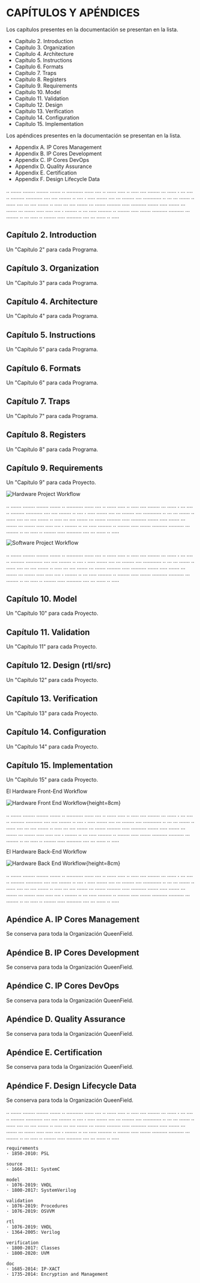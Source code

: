 # CAPÍTULOS Y APÉNDICES

Los capítulos presentes en la documentación se presentan en la lista.

* Capítulo 2. Introduction
* Capítulo 3. Organization
* Capítulo 4. Architecture
* Capítulo 5. Instructions
* Capítulo 6. Formats
* Capítulo 7. Traps
* Capítulo 8. Registers
* Capítulo 9. Requirements
* Capítulo 10. Model
* Capítulo 11. Validation
* Capítulo 12. Design
* Capítulo 13. Verification
* Capítulo 14. Configuration
* Capítulo 15. Implementation

Los apéndices presentes en la documentación se presentan en la lista.

* Appendix A. IP Cores Management
* Appendix B. IP Cores Development
* Appendix C. IP Cores DevOps
* Appendix D. Quality Assurance
* Appendix E. Certification
* Appendix F. Design Lifecycle Data

.. ....... ........ ........ ....... .. ........... ...... .... .. ...... ..... .. ..... .... ........ ... ...... . ... .... .. ......... ........... .... .... ........ .. .... . ..... ....... .... ... ........ .... ............ .. ... ... ....... .. ...... .... ... .... ....... .. ..... ... .... ....... ... ....... ......... ..... .......... ....... ..... ....... ... ....... ... ....... ..... ..... .... . ........ .. ... ..... ......... .. ........ ..... ....... .......... .......... ... ........ .. ... ..... .. ........ ..... .......... .... ... ...... .. .....

## Capítulo 2. Introduction

Un "Capítulo 2" para cada Programa.

## Capítulo 3. Organization

Un "Capítulo 3" para cada Programa.

## Capítulo 4. Architecture

Un "Capítulo 4" para cada Programa.

## Capítulo 5. Instructions

Un "Capítulo 5" para cada Programa.

## Capítulo 6. Formats

Un "Capítulo 6" para cada Programa.

## Capítulo 7. Traps

Un "Capítulo 7" para cada Programa.

## Capítulo 8. Registers

Un "Capítulo 8" para cada Programa.

## Capítulo 9. Requirements

Un "Capítulo 9" para cada Proyecto.

![Hardware Project Workflow](assets/chapter4/hardware-project.svg)

.. ....... ........ ........ ....... .. ........... ...... .... .. ...... ..... .. ..... .... ........ ... ...... . ... .... .. ......... ........... .... .... ........ .. .... . ..... ....... .... ... ........ .... ............ .. ... ... ....... .. ...... .... ... .... ....... .. ..... ... .... ....... ... ....... ......... ..... .......... ....... ..... ....... ... ....... ... ....... ..... ..... .... . ........ .. ... ..... ......... .. ........ ..... ....... .......... .......... ... ........ .. ... ..... .. ........ ..... .......... .... ... ...... .. .....

![Software Project Workflow](assets/chapter4/software-project.svg)

.. ....... ........ ........ ....... .. ........... ...... .... .. ...... ..... .. ..... .... ........ ... ...... . ... .... .. ......... ........... .... .... ........ .. .... . ..... ....... .... ... ........ .... ............ .. ... ... ....... .. ...... .... ... .... ....... .. ..... ... .... ....... ... ....... ......... ..... .......... ....... ..... ....... ... ....... ... ....... ..... ..... .... . ........ .. ... ..... ......... .. ........ ..... ....... .......... .......... ... ........ .. ... ..... .. ........ ..... .......... .... ... ...... .. .....

## Capítulo 10. Model

Un "Capítulo 10" para cada Proyecto.

## Capítulo 11. Validation

Un "Capítulo 11" para cada Proyecto.

## Capítulo 12. Design (rtl/src)

Un "Capítulo 12" para cada Proyecto.

## Capítulo 13. Verification

Un "Capítulo 13" para cada Proyecto.

## Capítulo 14. Configuration

Un "Capítulo 14" para cada Proyecto.

## Capítulo 15. Implementation

Un "Capítulo 15" para cada Proyecto.

El Hardware Front-End Workflow

![Hardware Front End Workflow](assets/chapter4/front-end.svg){height=8cm}

.. ....... ........ ........ ....... .. ........... ...... .... .. ...... ..... .. ..... .... ........ ... ...... . ... .... .. ......... ........... .... .... ........ .. .... . ..... ....... .... ... ........ .... ............ .. ... ... ....... .. ...... .... ... .... ....... .. ..... ... .... ....... ... ....... ......... ..... .......... ....... ..... ....... ... ....... ... ....... ..... ..... .... . ........ .. ... ..... ......... .. ........ ..... ....... .......... .......... ... ........ .. ... ..... .. ........ ..... .......... .... ... ...... .. .....

El Hardware Back-End Workflow

![Hardware Back End Workflow](assets/chapter4/back-end.svg){height=8cm}

.. ....... ........ ........ ....... .. ........... ...... .... .. ...... ..... .. ..... .... ........ ... ...... . ... .... .. ......... ........... .... .... ........ .. .... . ..... ....... .... ... ........ .... ............ .. ... ... ....... .. ...... .... ... .... ....... .. ..... ... .... ....... ... ....... ......... ..... .......... ....... ..... ....... ... ....... ... ....... ..... ..... .... . ........ .. ... ..... ......... .. ........ ..... ....... .......... .......... ... ........ .. ... ..... .. ........ ..... .......... .... ... ...... .. .....

## Apéndice A. IP Cores Management

Se conserva para toda la Organización QueenField.

## Apéndice B. IP Cores Development

Se conserva para toda la Organización QueenField.

## Apéndice C. IP Cores DevOps

Se conserva para toda la Organización QueenField.

## Apéndice D. Quality Assurance

Se conserva para toda la Organización QueenField.

## Apéndice E. Certification

Se conserva para toda la Organización QueenField.

## Apéndice F. Design Lifecycle Data

Se conserva para toda la Organización QueenField.

.. ....... ........ ........ ....... .. ........... ...... .... .. ...... ..... .. ..... .... ........ ... ...... . ... .... .. ......... ........... .... .... ........ .. .... . ..... ....... .... ... ........ .... ............ .. ... ... ....... .. ...... .... ... .... ....... .. ..... ... .... ....... ... ....... ......... ..... .......... ....... ..... ....... ... ....... ... ....... ..... ..... .... . ........ .. ... ..... ......... .. ........ ..... ....... .......... .......... ... ........ .. ... ..... .. ........ ..... .......... .... ... ...... .. .....

```
requirements
· 1850-2010: PSL

source
· 1666-2011: SystemC

model
· 1076-2019: VHDL
· 1800-2017: SystemVerilog

validation
· 1076-2019: Procedures
· 1076-2019: OSVVM

rtl
· 1076-2019: VHDL
· 1364-2005: Verilog

verification
· 1800-2017: Classes
· 1800-2020: UVM

doc
· 1685-2014: IP-XACT
· 1735-2014: Encryption and Management
```
